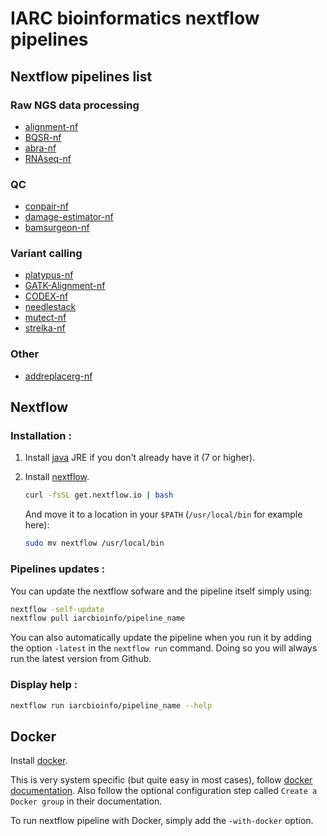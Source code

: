 # IARC bioinformatics nextflow pipelines

## Nextflow pipelines list

### Raw NGS data processing
* [alignment-nf](https://github.com/IARCbioinfo/alignment-nf)
* [BQSR-nf](https://github.com/IARCbioinfo/BQSR-nf)
* [abra-nf](https://github.com/IARCbioinfo/abra-nf)
* [RNAseq-nf](https://github.com/IARCbioinfo/RNAseq-nf)

### QC
* [conpair-nf](https://github.com/IARCbioinfo/conpair-nf)
* [damage-estimator-nf](https://github.com/IARCbioinfo/damage-estimator-nf)
* [bamsurgeon-nf](https://github.com/IARCbioinfo/bamsurgeon-nf)

### Variant calling
* [platypus-nf](https://github.com/IARCbioinfo/platypus-nf)
* [GATK-Alignment-nf](https://github.com/IARCbioinfo/GATK-Alignment-nf)
* [CODEX-nf](https://github.com/IARCbioinfo/CODEX-nf)
* [needlestack](https://github.com/IARCbioinfo/needlestack)
* [mutect-nf](https://github.com/IARCbioinfo/mutect-nf)
* [strelka-nf](https://github.com/IARCbioinfo/strelka-nf)

### Other
* [addreplacerg-nf](https://github.com/IARCbioinfo/addreplacerg-nf)

## Nextflow 

### Installation : 

1. Install [java](https://java.com/download/) JRE if you don't already have it (7 or higher).

2. Install [nextflow](http://www.nextflow.io/).

	```bash
	curl -fsSL get.nextflow.io | bash
	```
	And move it to a location in your `$PATH` (`/usr/local/bin` for example here):
	```bash
	sudo mv nextflow /usr/local/bin
	```
  
### Pipelines updates :

You can update the nextflow sofware and the pipeline itself simply using:
```bash
nextflow -self-update
nextflow pull iarcbioinfo/pipeline_name
```

You can also automatically update the pipeline when you run it by adding the option `-latest` in the `nextflow run` command. Doing so you will always run the latest version from Github.

### Display help :

```bash
nextflow run iarcbioinfo/pipeline_name --help
```

## Docker

Install [docker](https://www.docker.com).
	
This is very system specific (but quite easy in most cases), follow  [docker documentation](https://docs.docker.com/installation/). Also follow the optional configuration step called `Create a Docker group` in their documentation.

To run nextflow pipeline with Docker, simply add the `-with-docker` option.

